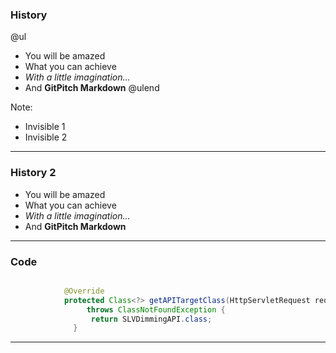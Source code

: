 ### History

@ul
- You will be amazed
- What you can achieve
- *With a little imagination...*
- And **GitPitch Markdown**
@ulend

Note:

- Invisible 1
- Invisible 2

---

### History 2

- You will be amazed
- What you can achieve
- *With a little imagination...*
- And **GitPitch Markdown**


---

### Code

```java

            @Override
            protected Class<?> getAPITargetClass(HttpServletRequest request) 
                 throws ClassNotFoundException {
                  return SLVDimmingAPI.class;
              } 

```

---




